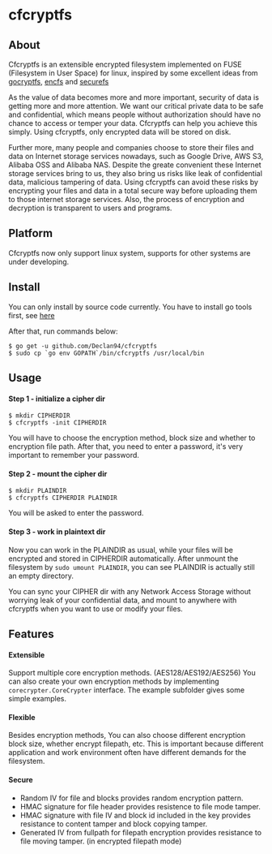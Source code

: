 # cfcryptfs



## About

Cfcryptfs is an extensible encrypted filesystem implemented on FUSE (Filesystem in User Space) for linux, 
inspired by some excellent ideas from [gocryptfs](https://github.com/rfjakob/gocryptfs), [encfs](https://github.com/vgough/encfs) and [securefs](https://github.com/netheril96/securefs)

As the value of data becomes more and more important, security of data is getting more and more attention. We want our critical private data to be safe and confidential, which means people without authorization should have no chance to access or temper your data. Cfcryptfs can help you achieve this simply. Using cfcryptfs, only encrypted data will be stored on disk.

Further more, many people and companies choose to store their files and data on Internet storage services nowadays, such as Google Drive, AWS S3, Alibaba OSS and Alibaba NAS. Despite the greate convenient these Internet storage services bring to us, they also bring us risks like leak of confidential data, malicious tampering of data. Using cfcryptfs can avoid these risks by encrypting your files and data in a total secure way before uploading them to those internet storage services. Also, the process of encryption and decryption is transparent to users and programs. 

## Platform

Cfcryptfs now only support linux system, supports for other systems are under developing.

## Install

You can only install by source code currently. You have to install go tools first, see [here](https://golang.org/doc/install#install)

After that, run commands below:
```
$ go get -u github.com/Declan94/cfcryptfs
$ sudo cp `go env GOPATH`/bin/cfcryptfs /usr/local/bin
```

## Usage

#### Step 1 - initialize a cipher dir
```
$ mkdir CIPHERDIR
$ cfcryptfs -init CIPHERDIR
```
You will have to choose the encryption method, block size and whether to encryption file path.
After that, you need to enter a password, it's very important to remember your password.

#### Step 2 - mount the cipher dir
```
$ mkdir PLAINDIR
$ cfcryptfs CIPHERDIR PLAINDIR
```
You will be asked to enter the password.

#### Step 3 - work in plaintext dir
Now you can work in the PLAINDIR as usual, while your files will be encrypted and stored in CIPHERDIR automatically.
After unmount the filesystem by ```sudo umount PLAINDIR```, you can see PLAINDIR is actually still an empty directory.

You can sync your CIPHER dir with any Network Access Storage without worrying leak of your confidential data, and mount to anywhere with cfcryptfs when you want to use or modify your files.

## Features

#### Extensible
Support multiple core encryption methods. (AES128/AES192/AES256) You can also create your own encryption methods by implementing ```corecrypter.CoreCrypter``` interface. The example subfolder gives some simple examples.

#### Flexible
Besides encryption methods, You can also choose different encryption block size, whether encrypt filepath, etc. This is important because different application and work environment often have different demands for the filesystem.

#### Secure
* Random IV for file and blocks provides random encryption pattern.
* HMAC signature for file header provides resistence to file mode tamper. 
* HMAC signature with file IV and block id included in the key provides resistance to content tamper and block copying tamper.
* Generated IV from fullpath for filepath encryption provides resistance to file moving tamper. (in encrypted filepath mode)



